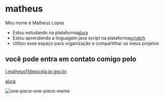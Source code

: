 # matheus

Meu nome é Matheus Lopes
- Estou estudando na plataforma[alura](https://www.alura.com.br/)
- Estou aprendendo a linguagem java script na plataforma[scratch](https://scratch.mit.edu/_)
- Utilizo esse espaço para organização e compartilhar os meus projetos


## você pode entra em contato comigo pelo

l.matheus11@escola.pr.gov.br




[alura](https://cursos.alura.com.br/dashboard)

![one-piece-one-piece-meme](https://github.com/matheuslop371/mathis/assets/161844145/3956e65f-783b-46e1-8e7a-f15ad799001c)




